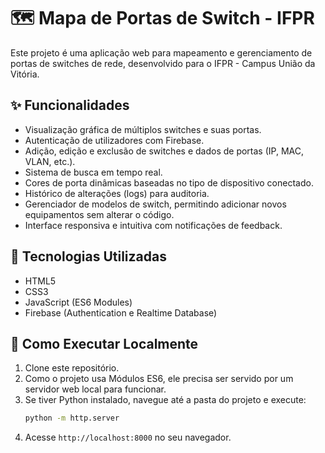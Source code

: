 # 🗺️ Mapa de Portas de Switch - IFPR

Este projeto é uma aplicação web para mapeamento e gerenciamento de portas de switches de rede, desenvolvido para o IFPR - Campus União da Vitória.

## ✨ Funcionalidades

* Visualização gráfica de múltiplos switches e suas portas.
* Autenticação de utilizadores com Firebase.
* Adição, edição e exclusão de switches e dados de portas (IP, MAC, VLAN, etc.).
* Sistema de busca em tempo real.
* Cores de porta dinâmicas baseadas no tipo de dispositivo conectado.
* Histórico de alterações (logs) para auditoria.
* Gerenciador de modelos de switch, permitindo adicionar novos equipamentos sem alterar o código.
* Interface responsiva e intuitiva com notificações de feedback.

## 🚀 Tecnologias Utilizadas

* HTML5
* CSS3
* JavaScript (ES6 Modules)
* Firebase (Authentication e Realtime Database)

## 🔧 Como Executar Localmente

1.  Clone este repositório.
2.  Como o projeto usa Módulos ES6, ele precisa ser servido por um servidor web local para funcionar.
3.  Se tiver Python instalado, navegue até a pasta do projeto e execute:
    ```bash
    python -m http.server
    ```
4.  Acesse `http://localhost:8000` no seu navegador.
